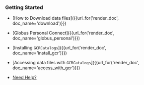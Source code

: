 
### Getting Started

* [How to Download data files]({{url_for('render_doc', doc_name='download')}})

* [Globus Personal Connect]({{url_for('render_doc', doc_name='globus_personal')}})

* [Installing `GCRCatalogs`]({{url_for('render_doc', doc_name='install_gcr')}})

* [Accessing data files with `GCRCatalogs`]({{url_for('render_doc', doc_name='access_with_gcr')}})

* [Need Help?](https://github.com/LSSTDESC/desc-data-portal/discussions)



